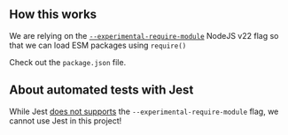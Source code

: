 ## How this works

We are relying on the [`--experimental-require-module`](https://nodejs.org/api/modules.html#loading-ecmascript-modules-using-require) NodeJS v22 flag so that we can load ESM packages using `require()`

Check out the `package.json` file.

## About automated tests with Jest

While Jest [does not supports](https://github.com/jestjs/jest/issues/15275) the `--experimental-require-module` flag, we cannot use Jest in this project!
